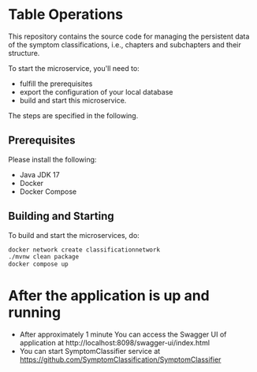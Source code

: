 # Table Operations

This repository contains the source code for managing the persistent data of the symptom classifications, i.e., chapters and subchapters and their structure.

To start the microservice, you'll need to:
- fulfill the prerequisites
- export the configuration of your local database
- build and start this microservice.

The steps are specified in the following.

## Prerequisites
Please install the following:
- Java JDK 17
- Docker
- Docker Compose

## Building and Starting

To build and start the microservices, do:
```bash
docker network create classificationnetwork
./mvnw clean package
docker compose up 
```
# After the application is up and running
- After approximately 1 minute You can access the Swagger UI of application at http://localhost:8098/swagger-ui/index.html
- You can start SymptomClassifier service at https://github.com/SymptomClassification/SymptomClassifier